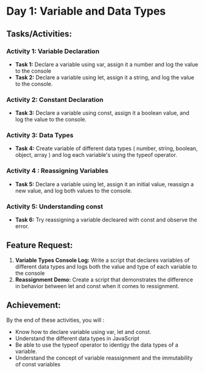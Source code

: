 # Day 1: Variable and Data Types

## Tasks/Activities:

### Activity 1: Variable Declaration

- **Task 1:** Declare a variable using var, assign it a number and log the value to the console
- **Task 2:** Declare a variable using let, assign it a string, and log the value to the console.

### Activity 2: Constant Declaration

- **Task 3:** Declare a variable using const, assign it a boolean value, and log the value to the console.

### Activity 3: Data Types 

- **Task 4:** Create variable of different data types ( number, string, boolean, object, array ) and log each variable's using the typeof operator.

### Activity 4 : Reassigning Variables

- **Task 5:** Declare a variable using let, assign it an initial value, reassign a new value, and log both values to the console.

### Activity 5: Understanding const
- **Task 6:** Try reassigning a variable decleared with const and observe the error.


## Feature Request: 
1. **Variable Types Console Log:** Write a script that declares variables of different data types and logs both the value and type of each variable to the console
2. **Reassignment Demo:** Create a script that demonstrates the difference in behavior between let and const when it comes to ressignment.

## Achievement:
By the end of these activities, you will :

- Know how to declare variable using var, let and const.
- Understand the different data types in JavaScript
- Be able to use the typeof operator to identigy the data types of a variable.
- Understand the concept of variable reassignment and the immutability of const variables